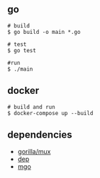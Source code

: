 ## go

```
# build
$ go build -o main *.go

# test
$ go test

#run
$ ./main
```

## docker

```
# build and run
$ docker-compose up --build
```

## dependencies

- [gorilla/mux](https://github.com/gorilla/mux)
- [dep](https://github.com/golang/dep)
- [mgo](https://godoc.org/github.com/globalsign/mgo)
